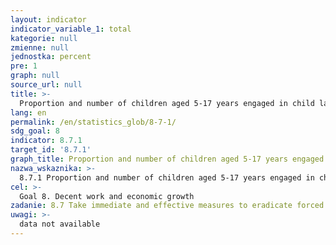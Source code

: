 ```yaml
---
layout: indicator
indicator_variable_1: total
kategorie: null
zmienne: null
jednostka: percent
pre: 1
graph: null
source_url: null
title: >-
  Proportion and number of children aged 5-17 years engaged in child labour, by sex and age
lang: en
permalink: /en/statistics_glob/8-7-1/
sdg_goal: 8
indicator: 8.7.1
target_id: '8.7.1'
graph_title: Proportion and number of children aged 5-17 years engaged in child labour, by sex and age
nazwa_wskaznika: >-
  8.7.1 Proportion and number of children aged 5-17 years engaged in child labour, by sex and age
cel: >-
  Goal 8. Decent work and economic growth
zadanie: 8.7 Take immediate and effective measures to eradicate forced labour, end modern slavery and human trafficking and secure the prohibition and elimination of the worst forms of child labour, including recruitment and use of child soldiers, and by 2025 end child labour in all its forms
uwagi: >-
  data not available
---
```

